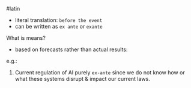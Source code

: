 #latin
- literal translation: `before the event`
- can be written as `ex ante` or `exante`

What is means?
- based on forecasts rather than actual results:

e.g.:
1. Current regulation of AI purely `ex-ante` since we do not know how or what these systems disrupt & impact our current laws.

